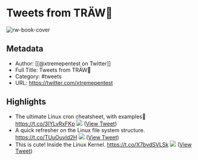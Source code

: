 # Tweets from TRÄW🤟

![rw-book-cover](https://pbs.twimg.com/profile_images/1495374168497528839/WriT_ow8.jpg)

## Metadata
- Author: [[@xtremepentest on Twitter]]
- Full Title: Tweets from TRÄW🤟
- Category: #tweets
- URL: https://twitter.com/xtremepentest

## Highlights
- The ultimate Linux cron cheatsheet, with examples🐧 https://t.co/3IYLvRxFKp
  ![](https://pbs.twimg.com/media/FZJ7xgRXEAAqeqE.jpg) ([View Tweet](https://twitter.com/xtremepentest/status/1554442775487299585))
- A quick refresher on the Linux file system structure. https://t.co/TUuOuvld2H
  ![](https://pbs.twimg.com/media/FYv9VirXkAAfn5Z.jpg) ([View Tweet](https://twitter.com/xtremepentest/status/1552613406586425346))
- This is cute! Inside the Linux Kernel. https://t.co/X7bvdSVLSk
  ![](https://pbs.twimg.com/media/FYln1tMUEAAVmBP.jpg) ([View Tweet](https://twitter.com/xtremepentest/status/1551885725313814530))
